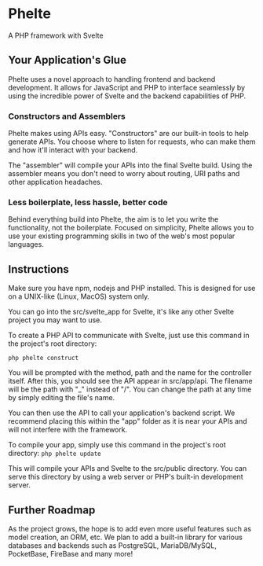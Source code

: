 # Phelte
A PHP framework with Svelte

## Your Application's Glue
Phelte uses a novel approach to handling frontend and backend development. 
It allows for JavaScript and PHP to interface seamlessly by using the 
incredible power of Svelte and the backend capabilities of PHP.

### Constructors and Assemblers
Phelte makes using APIs easy. "Constructors" are our built-in tools to 
help generate APIs. You choose where to listen for requests, who can 
make them and how it'll interact with your backend.

The "assembler" will compile your APIs into the final Svelte build. 
Using the assembler means you don't need to worry about routing, 
URI paths and other application headaches.

### Less boilerplate, less hassle, better code
Behind everything build into Phelte, the aim is to let you write the 
functionality, not the boilerplate. Focused on simplicity, Phelte 
allows you to use your existing programming skills in two of the web's 
most popular languages.

## Instructions
Make sure you have npm, nodejs and PHP installed. This is designed for use on a UNIX-like (Linux, MacOS) system only.

You can go into the src/svelte_app for Svelte, it's like any other Svelte project you may want to use.

To create a PHP API to communicate with Svelte, just use this command in the project's root directory:

```php phelte construct```

You will be prompted with the method, path and the name for the controller itself. After this, you should see the API appear in src/app/api. The filename will be the path with "_" instead of "/". You can change the path at any time by simply editing the file's name.

You can then use the API to call your application's backend script. We recommend placing this within the "app" folder as it is near your APIs and will not interfere with the framework.

To compile your app, simply use this command in the project's root directory:
```php phelte update```

This will compile your APIs and Svelte to the src/public directory. You can serve this directory by using a web server or PHP's built-in development server.

## Further Roadmap
As the project grows, the hope is to add even more useful features such as model creation, an ORM, etc. We plan to add a built-in library for various databases and backends such as PostgreSQL, MariaDB/MySQL, PocketBase, FireBase and many more!